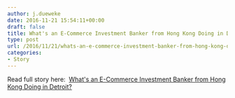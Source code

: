```yaml
---
author: j.dueweke
date: 2016-11-21 15:54:11+00:00
draft: false
title: What's an E-Commerce Investment Banker from Hong Kong Doing in Detroit?
type: post
url: /2016/11/21/whats-an-e-commerce-investment-banker-from-hong-kong-doing-in-detroit/
categories:
- Story
---
```


Read full story here:  [What's an E-Commerce Investment Banker from Hong Kong Doing in Detroit?](https://www.jpmorganchase.com/corporate/news/stories/whats-an-investment-banker-from-hong-kong-doing-in-detroit.htm)
